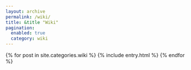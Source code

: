 ```yaml
---
layout: archive
permalink: /wiki/
title: &title "Wiki"
pagination: 
  enabled: true
  category: wiki
---
```


{% for post in site.categories.wiki %}
  {% include entry.html %}
{% endfor %}
